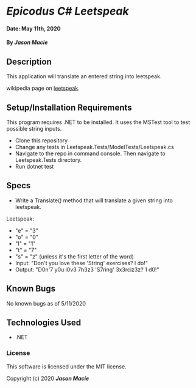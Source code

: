 # _Epicodus C# Leetspeak_

#### Date: May 11th, 2020
#### By _**Jason Macie**_

## Description

This application will translate an entered string into leetspeak.

wikipedia page on [leetspeak](https://en.wikipedia.org/wiki/Leet).

## Setup/Installation Requirements

This program requires .NET to be installed. It uses the MSTest tool to test possible string inputs.

* Clone this repository
* Change any tests in Leetspeak.Tests/ModelTests/Leetspeak.cs
* Navigate to the repo in command console. Then navigate to Leetspeak.Tests directory.
* Run dotnet test

## Specs

* Write a Translate() method that will translate a given string into leetspeak.

Leetspeak:
  * "e" = "3"
  * "o" = "0"
  * "I" = "1"
  * "t" = "7"
  * "s" = "z" (unless it's the first letter of the word)
* Input: "Don't you love these 'String' exercises? I do!"
* Output: "D0n'7 y0u l0v3 7h3z3 'S7ring' 3x3rciz3z? 1 d0!"

## Known Bugs

No known bugs as of 5/11/2020

## Technologies Used

* .NET

### License

This software is licensed under the MIT license.

Copyright (c) 2020 **_Jason Macie_**
